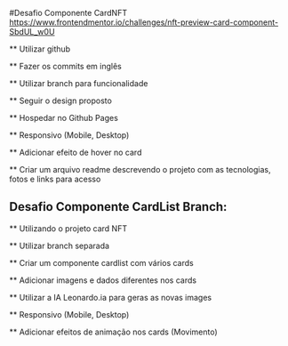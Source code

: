 #Desafio Componente CardNFT 
https://www.frontendmentor.io/challenges/nft-preview-card-component-SbdUL_w0U

** Utilizar github

** Fazer os commits em inglês

** Utilizar branch para funcionalidade 

** Seguir o design proposto

** Hospedar no Github Pages

** Responsivo (Mobile, Desktop)

** Adicionar efeito de hover no card

** Criar um arquivo readme descrevendo o projeto com as tecnologias, fotos e links para acesso


## Desafio Componente CardList Branch:

** Utilizando o projeto card NFT

** Utilizar branch separada

** Criar um componente cardlist com vários cards

** Adicionar imagens e dados diferentes nos cards

** Utilizar a IA Leonardo.ia para geras as novas images

** Responsivo (Mobile, Desktop)

** Adicionar efeitos de animação nos cards (Movimento) 

